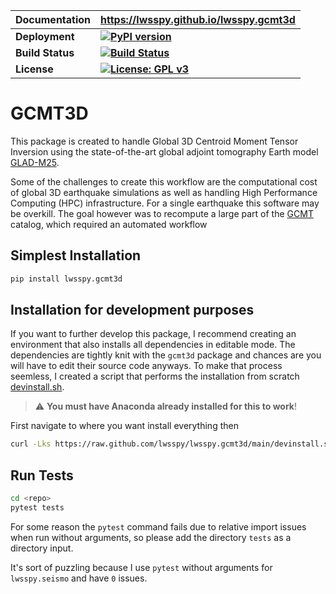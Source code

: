 |__Documentation__| __https://lwsspy.github.io/lwsspy.gcmt3d__|
|-|-|
|__Deployment__  | __[![PyPI version](https://badge.fury.io/py/lwsspy.gcmt3d.svg)](https://badge.fury.io/py/lwsspy.gcmt3d)__|
|__Build Status__| __[![Build Status](https://travis-ci.com/lwsspy/lwsspy.gcmt3d.svg?branch=main)](https://travis-ci.com/lwsspy/lwsspy.gcmt3d)__|
|__License__     |__[![License: GPL v3](https://img.shields.io/badge/License-GPLv3-blue.svg)](https://www.gnu.org/licenses/gpl-3.0)__|



# GCMT3D 

This package is created to handle Global 3D Centroid Moment Tensor Inversion
using the state-of-the-art global adjoint tomography Earth model [GLAD-M25].

Some of the challenges to create this workflow are the computational cost of
global 3D earthquake simulations as well as handling High Performance Computing
(HPC) infrastructure. For a single earthquake this software may be overkill.
The goal however was to recompute a large part of the [GCMT] catalog, which
required an automated workflow


## Simplest Installation

```bash
pip install lwsspy.gcmt3d
```

## Installation for development purposes

If you want to further develop this package, I recommend creating an environment
that also installs all dependencies in editable mode. The dependencies are
tightly knit with the `gcmt3d` package and chances are you will have to edit 
their source code anyways. To make that process seemless, I created a script
that performs the installation from scratch [devinstall.sh].

> :warning: **You must have Anaconda already installed for this to work**!

First navigate to where you want install everything then
```bash
curl -Lks https://raw.github.com/lwsspy/lwsspy.gcmt3d/main/devinstall.sh | /bin/bash -i
```

## Run Tests

```bash
cd <repo>
pytest tests
```

For some reason the `pytest` command fails due to relative import issues when
run without arguments, so please add the directory `tests` as a directory input.

It's sort of puzzling because I use `pytest` without arguments for 
`lwsspy.seismo` and have `0` issues.


[devinstall.sh]: devinstall.sh
[GCMT]: <https://www.globalcmt.org>
[ADIOS]: <https://adios2.readthedocs.io/en/latest/>
[SPECFEM3D_GLOBE]: <https://geodynamics.org/cig/software/specfem3d_globe/> 
[GLAD-M25]: <https://academic.oup.com/gji/article/223/1/1/5841525>
[GLAD-M25-Wiki]: <https://github.com/computational-seismology/GLAD-M25/wiki>
[gcc]: <https://gcc.gnu.org/install/>
[openmpi]: <https://www.open-mpi.org>
[Par_file]: <https://github.com/geodynamics/specfem3d_globe/blob/devel/DATA/Par_file>
[SpecfemMagic]: <https://github.com/lsawade/SpecfemMagic>